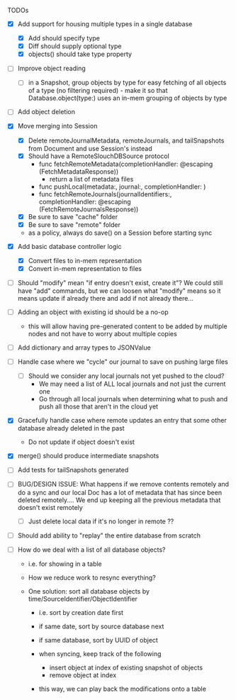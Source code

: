 TODOs

- [x] Add support for housing multiple types in a single database
    - [x] Add should specify type
    - [x] Diff should supply optional type
    - [x] objects() should take type property

- [ ] Improve object reading
    - [ ] in a Snapshot, group objects by type for easy fetching of all objects of a type (no filtering required)
          - make it so that Database.object(type:) uses an in-mem grouping of objects by type

- [ ] Add object deletion

- [x] Move merging into Session
    - [x] Delete remoteJournalMetadata, remoteJournals, and tailSnapshots from Document and use Session's instead
    - [x] Should have a RemoteSlouchDBSource protocol
        - func fetchRemoteMetadata(completionHandler: @escaping (FetchMetadataResponse))
            - return a list of metadata files
        - func pushLocal(metadata:, journal:, completionHandler: )
        - func fetchRemoteJournals(journalIdentifiers:, completionHandler: @escaping (FetchRemoteJournalsResponse))
    - [x] Be sure to save "cache" folder
    - [x] Be sure to save "remote" folder

    - as a policy, always do save() on a Session before starting sync

- [x] Add basic database controller logic
    - [x] Convert files to in-mem representation
    - [x] Convert in-mem representation to files

- [ ] Should "modify" mean "if entry doesn't exist, create it"? We could still have "add" commands, but we can loosen
      what "modify" means so it means update if already there and add if not already there...

- [ ] Adding an object with existing id should be a no-op
    - this will allow having pre-generated content to be added by multiple nodes and not have to worry about multiple copies

- [ ] Add dictionary and array types to JSONValue

- [ ] Handle case where we "cycle" our journal to save on pushing large files
    - [ ] Should we consider any local journals not yet pushed to the cloud?
        - We may need a list of ALL local journals and not just the current one
        - Go through all local journals when determining what to push and push all those that aren't in the cloud yet

- [x] Gracefully handle case where remote updates an entry that some other database already deleted in the past
    - Do not update if object doesn't exist

- [x] merge() should produce intermediate snapshots
- [ ] Add tests for tailSnapshots generated

- [ ] BUG/DESIGN ISSUE: What happens if we remove contents remotely and do a sync and our local Doc has a lot
    of metadata that has since been deleted remotely.... We end up keeping all the previous metadata that
    doesn't exist remotely

    - [ ] Just delete local data if it's no longer in remote ??

- [ ] Should add ability to "replay" the entire database from scratch

- [ ] How do we deal with a list of all database objects?
    - i.e. for showing in a table
    - How we reduce work to resync everything?

    - One solution: sort all database objects by time/SourceIdentifier/ObjectIdentifier
        - i.e. sort by creation date first
        - if same date, sort by source database next
        - if same database, sort by UUID of object

        - when syncing, keep track of the following
            - insert object at index of existing snapshot of objects
            - remove object at index

        - this way, we can play back the modifications onto a table

